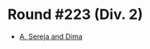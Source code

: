 # Round #223 (Div. 2)

* [A. Sereja and Dima][]

[A. Sereja and Dima]: http://codeforces.com/contest/381/problem/A
